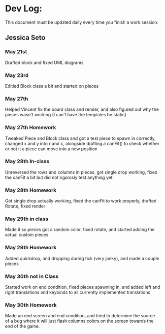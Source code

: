 # Dev Log:

This document must be updated daily every time you finish a work session.

## Jessica Seto

### May 21st
Drafted block and fixed UML diagrams

### May 23rd
Editied Block class a bit and started on pieces

### May 27th
Helped Vincent fix the board class and render, and also figured out why the pieces wasn't working (I can't have the templates be static)

### May 27th Homework
Tweaked Piece and Block class and got a test piece to spawn in correctly, changed x and y into r and c, alongside drafting a canFit() to check whether or not it a piece can move into a new position

### May 28th In-class
Unreversed the rows and columns in pieces, got single drop working, fixed the canFit a bit but did not rigorosly test anything yet

### May 28th Homework
Got single drop actually working, fixed the canFit to work properly, drafted Rotate, fixed render

### May 29th in class
Made it so pieces got a random color, fixed rotate, and started adding the actual custom pieces

### May 29th Homework
Added quickdrop, and dropping during tick (very janky), and made a couple pieces

### May 30th not in Class
Started work on end condition, fixed pieces spawning in, and added left and right translations and keybinds to all currently implemented translations

### May 30th Homework
Made an end screen and end condition, and tried to determine the source of a bug where it will just flash columns colors on the screen towards the end of the game.

